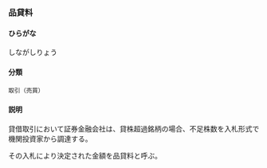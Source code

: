 <div style="display:none;">

## [あ行](securities-terms?id=あ行)
## [か行](securities-terms?id=か行)
## [さ行](securities-terms?id=さ行)

</div>

### 品貸料

#### ひらがな

しながしりょう

#### 分類

`取引（売買）`

#### 説明

貸借取引において証券金融会社は、貸株超過銘柄の場合、不足株数を入札形式で機関投資家から調達する。
その入札により決定された金額を品貸料と呼ぶ。

<div style="display:none;">

## [た行](securities-terms?id=た行)
## [な行](securities-terms?id=な行)
## [は行](securities-terms?id=は行)
## [ま行](securities-terms?id=ま行)
## [や行](securities-terms?id=や行)
## [ら行](securities-terms?id=ら行)
## [わ行](securities-terms?id=わ行)
## [英数字・記号](securities-terms?id=英数字・記号)

</div>

